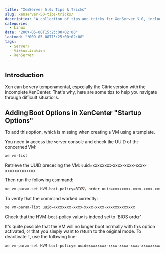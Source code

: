 ```yaml
---
title: "XenServer 5.0: Tips & Tricks"
slug: xenserver-50-tips-tricks/
description: "A collection of tips and tricks for XenServer 5.0, including solutions for common issues with XenCenter and boot options."
categories: 
  - Linux
date: "2009-05-08T15:25:00+02:00"
lastmod: "2009-05-08T15:25:00+02:00"
tags:
  - Servers
  - Virtualization
  - XenServer
---
```


## Introduction

Xen can be very temperamental, especially the Citrix version with the incomplete XenCenter. That's why, here are some tips to help you navigate through difficult situations.

## Adding Boot Options in XenCenter "Startup Options"

To add this option, which is missing when creating a VM using a template.

You need to access the server console and check the UUID of the concerned VM:

```bash
xe vm-list 
```

Retrieve the UUID preceding the VM: uuid=xxxxxxxx-xxxx-xxxx-xxxx-xxxxxxxxxxxxx

Then run the following command:

```bash
xe vm-param-set HVM-boot-policy=BIOS\ order uuid=xxxxxxxx-xxxx-xxxx-xxxx-xxxxxxxxxxxxx
```

To verify that the command worked correctly:

```bash
xe vm-param-list uuid=xxxxxxxx-xxxx-xxxx-xxxx-xxxxxxxxxxxxx
```

Check that the HVM-boot-policy value is indeed set to 'BIOS order'

It's quite possible that the VM will no longer boot normally with this option activated, or that you simply want to return to the original mode. To deactivate it, use the following line:

```bash
xe vm-param-set HVM-boot-policy= uuid=xxxxxxxx-xxxx-xxxx-xxxx-xxxxxxxxxxxxx
```
